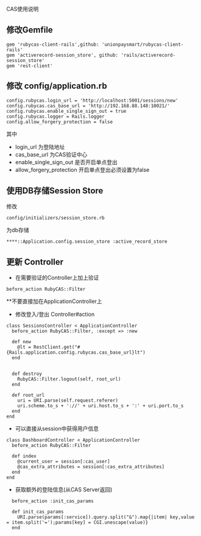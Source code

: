 CAS使用说明

## 修改Gemfile

```
gem 'rubycas-client-rails',github: 'unionpaysmart/rubycas-client-rails'
gem 'activerecord-session_store', github: 'rails/activerecord-session_store'
gem 'rest-client'
```

## 修改 config/application.rb

```
config.rubycas.login_url = 'http://localhost:5001/sessions/new'
config.rubycas.cas_base_url = 'http://192.168.88.148:10021/'
config.rubycas.enable_single_sign_out = true
config.rubycas.logger = Rails.logger
config.allow_forgery_protection = false
```

其中

* login_url 为登陆地址
* cas_base_url 为CAS验证中心
* enable_single_sign_out 是否开启单点登出
* allow_forgery_protection  开启单点登出必须设置为false

## 使用DB存储Session Store

修改

```
config/initializers/session_store.rb
```

为db存储

```
****::Application.config.session_store :active_record_store
```


## 更新 Controller

* 在需要验证的Controller上加上验证

```
before_action RubyCAS::Filter
```

**不要直接加在ApplicationController上

* 修改登入/登出 Controller#action

```
class SessionsController < ApplicationController
  before_action RubyCAS::Filter, :except => :new

  def new
    @lt = RestClient.get("#{Rails.application.config.rubycas.cas_base_url}lt")
  end


  def destroy
    RubyCAS::Filter.logout(self, root_url)
  end

  def root_url
    uri = URI.parse(self.request.referer)
    uri.scheme.to_s + '://' + uri.host.to_s + ':' + uri.port.to_s
  end
end

```

* 可以直接从session中获得用户信息

```
class DashboardController < ApplicationController
  before_action RubyCAS::Filter

  def index
    @current_user = session[:cas_user]
    @cas_extra_attributes = session[:cas_extra_attributes]
  end
end
```


* 获取额外的登陆信息(从CAS Server返回)

```
  before_action :init_cas_params

  def init_cas_params
    URI.parse(params[:service]).query.split("&").map{|item| key,value = item.split('=');params[key] = CGI.unescape(value)}
  end
```